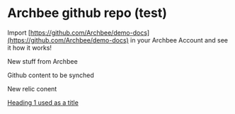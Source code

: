 # Archbee github repo (test)

Import [https://github.com/Archbee/demo-docs](https://github.com/Archbee/demo-docs) in your Archbee Account and see it how it works!

New stuff from Archbee

Github content to be synched

New relic conent

[Heading 1 used as a title](./syntax/headings.md)&#x20;
